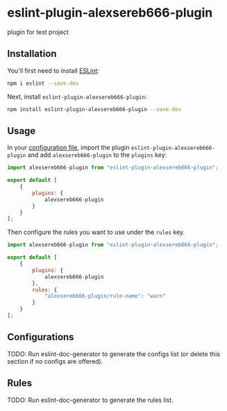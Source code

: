 # eslint-plugin-alexsereb666-plugin

plugin for test project

## Installation

You'll first need to install [ESLint](https://eslint.org/):

```sh
npm i eslint --save-dev
```

Next, install `eslint-plugin-alexsereb666-plugin`:

```sh
npm install eslint-plugin-alexsereb666-plugin --save-dev
```

## Usage

In your [configuration file](https://eslint.org/docs/latest/use/configure/configuration-files#configuration-file), import the plugin `eslint-plugin-alexsereb666-plugin` and add `alexsereb666-plugin` to the `plugins` key:

```js
import alexsereb666-plugin from "eslint-plugin-alexsereb666-plugin";

export default [
    {
        plugins: {
            alexsereb666-plugin
        }
    }
];
```


Then configure the rules you want to use under the `rules` key.

```js
import alexsereb666-plugin from "eslint-plugin-alexsereb666-plugin";

export default [
    {
        plugins: {
            alexsereb666-plugin
        },
        rules: {
            "alexsereb666-plugin/rule-name": "warn"
        }
    }
];
```



## Configurations

<!-- begin auto-generated configs list -->
TODO: Run eslint-doc-generator to generate the configs list (or delete this section if no configs are offered).
<!-- end auto-generated configs list -->



## Rules

<!-- begin auto-generated rules list -->
TODO: Run eslint-doc-generator to generate the rules list.
<!-- end auto-generated rules list -->



